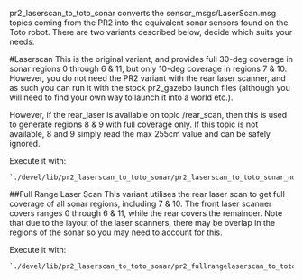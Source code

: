 pr2_laserscan_to_toto_sonar converts the sensor_msgs/LaserScan.msg topics coming from the PR2 into the equivalent sonar sensors found on the Toto robot. There are two variants described below, decide which suits your needs.

#Laserscan
This is the original variant, and provides full 30-deg coverage in sonar regions 0 through 6 & 11, but only 10-deg coverage in regions 7 & 10. However, you do not need the PR2 variant with the rear laser scanner, and as such you can run it with the stock pr2_gazebo launch files (although you will need to find your own way to launch it into a world etc.).

However, if the rear_laser is available on topic /rear_scan, then this is used to generate regions 8 & 9 with full coverage only. If this topic is not available, 8 and 9 simply read the max 255cm value and can be safely ignored.

Execute it with:

	`./devel/lib/pr2_laserscan_to_toto_sonar/pr2_laserscan_to_toto_sonar_node`

##Full Range Laser Scan
This variant utilises the rear laser scan to get full coverage of all sonar regions, including 7 & 10.  The front laser scanner covers ranges 0 through 6 & 11, while the rear covers the remainder. Note that due to the layout of the laser scanners, there may be overlap in the regions of the sonar so you may need to account for this. 

Execute it with:

	`./devel/lib/pr2_laserscan_to_toto_sonar/pr2_fullrangelaserscan_to_toto_sonar_node`
